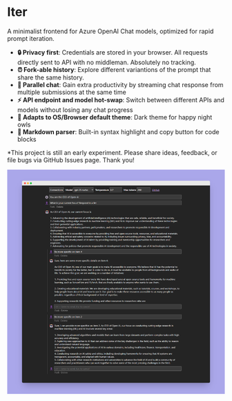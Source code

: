 # Iter

A minimalist frontend for Azure OpenAI Chat models, optimized for rapid prompt iteration.

- **🔒 Privacy first**: Credentials are stored in your browser. All requests directly sent to API with no middleman. Absolutely no tracking.
- **⏰ Fork-able history**: Explore different variantions of the prompt that share the same history.
- **🔀 Parallel chat**: Gain extra productivity by streaming chat response from multiple submissions at the same time
- **⚡ API endpoint and model hot-swap**: Switch between different APIs and models without losing any chat progress
- **🦉 Adapts to OS/Browser default theme**: Dark theme for happy night owls
- **💅 Markdown parser**: Built-in syntax highlight and copy button for code blocks

\*This project is still an early experiment. Please share ideas, feedback, or file bugs via GitHub Issues page. Thank you!

![Screenshot](./designs/screenshots/ui-dark-v1.png)
